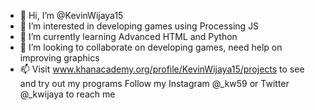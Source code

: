 - 👋 Hi, I’m @KevinWijaya15
- 👀 I’m interested in developing games using Processing JS
- 🌱 I’m currently learning Advanced HTML and Python
- 💞️ I’m looking to collaborate on developing games, need help on improving graphics
- 📫 Visit www.khanacademy.org/profile/KevinWijaya15/projects to see and try out my programs
      Follow my Instagram @_kw59 or Twitter @_kwijaya to reach me

<!---
KevinWijaya15/KevinWijaya15 is a ✨ special ✨ repository because its `README.md` (this file) appears on your GitHub profile.
You can click the Preview link to take a look at your changes.
--->
